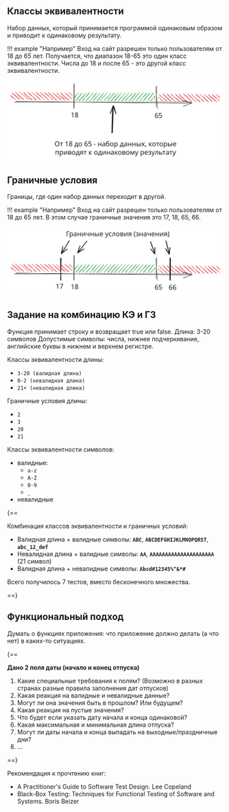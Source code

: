 ## Классы эквивалентности

Набор данных, который принимается программой одинаковым образом и приводит к одинаковому результату.

!!! example "Например"
	Вход на сайт разрешен только пользователям от 18 до 65 лет. Получается, что диапазон 18-65 это один класс эквивалентности.
	Числа до 18 и после 65 - это другой класс эквивалентности.

![testing-class-equivalence](../../assets/attachments/testing-class-equivalence.svg)

## Граничные условия

Границы, где один набор данных переходит в другой.

!!! example "Например"
	Вход на сайт разрешен только пользователям от 18 до 65 лет. В этом случае граничные значения это 17, 18, 65, 66.

![testing-baundaries](../../assets/attachments/testing-baundaries.svg)

## Задание на комбинацию КЭ и ГЗ

Функция принимает строку и возвращает true или false. 
Длина: 3-20 символов
Допустимые символы: числа, нижнее подчеркивание, английские буквы в нижнем и верхнем регистре.

Классы эквивалентности длины:

- `3-20 (валидная длина)`
- `0-2 (невалидная длина)`
- `21+ (невалидная длина)`

Граничные условия длины:

- `2`
- `3`
- `20`
- `21`

Классы эквивалентности символов:

- валидные:
	- `a-z` 
	- `A-Z`
	- `0-9`
	- `_`
- невалидные

{==

Комбинация классов эквивалентности и граничных условий:

- Валидная длина + валидные символы: **`ABC`**, **`ABCDEFGHIJKLMNOPQRST`**, **`abc_12_def`**
- Невалидная длина + валидные символы: **`AA`**, **`AAAAAAAAAAAAAAAAAAAAA`** (21 символ)
- Валидная длина + невалидные символы: **`Abcd#12345%^&*#`**

Всего получилось 7 тестов, вместо бесконечного множества.

==}

## Функциональный подход

Думать о функциях приложения: что приложение должно делать (а что нет) в каких-то ситуациях.

{==

**Дано 2 поля даты (начало и конец отпуска)**

1) Какие специальные требования к полям? (Возможно в разных странах разные правила заполнения дат отпусков)
2) Какая реакция на валидные и невалидные данные?
3) Могут ли она значения быть в прошлом? Или будущем?
4) Какая реакция на пустые значения?
5) Что будет если указать дату начала и конца одинаковой?
6) Какая максимальная и минимальная длина отпуска?
7) Могут ли даты начала и конца выпадать на выходные/праздничные дни?
8) ...

==}

Рекомендация к прочтению книг:
- A Practitioner's Guide to Software Test Design. Lee Copeland
- Black-Box Testing: Techniques for Functional Testing of Software and Systems. Boris Beizer